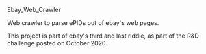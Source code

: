 Ebay_Web_Crawler

Web crawler to parse ePIDs out of ebay's web pages.

This project is part of ebay's third and last riddle, as part of the R&D challenge posted on October 2020.
